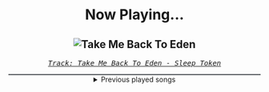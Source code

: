 <div align="center"> 
<h1>Now Playing...</h1>

![Take Me Back To Eden](https://i.scdn.co/image/ab67616d00001e02c3d08e1763e769586bab1c97)
--
_<samp><a href="https://open.spotify.com/track/2Gt7fjNlx901pPRkvBiNBZ">Track: Take Me Back To Eden - Sleep Token</a></samp>_

<div style="border: 1px #4B5054 solid"></div>
<details>
  <summary>
    Previous played songs
  </summary>
  <table>
    <thead>
      <tr>
        <th>
          Artist
        </th>
        <th>
          Song
        </th>
        <th>
          Link
        </th>
      </tr>
    </thead>
    <tbody>
      <tr><td>Sleep Token</td><td>Take Me Back To Eden</td><td><a href="https://open.spotify.com/track/2Gt7fjNlx901pPRkvBiNBZ">https://open.spotify.com/track/2Gt7fjNlx901pPRkvBiNBZ</a></td></tr><tr><td>Sleep Token</td><td>Take Me Back To Eden</td><td><a href="https://open.spotify.com/track/2Gt7fjNlx901pPRkvBiNBZ">https://open.spotify.com/track/2Gt7fjNlx901pPRkvBiNBZ</a></td></tr><tr><td>Sleep Token</td><td>Take Me Back To Eden</td><td><a href="https://open.spotify.com/track/2Gt7fjNlx901pPRkvBiNBZ">https://open.spotify.com/track/2Gt7fjNlx901pPRkvBiNBZ</a></td></tr><tr><td>Bad Omens</td><td>CONCRETE JUNGLE</td><td><a href="https://open.spotify.com/track/6yCysJaY0lFqHnrHvaR4pF">https://open.spotify.com/track/6yCysJaY0lFqHnrHvaR4pF</a></td></tr><tr><td>Anbu Monastir</td><td>Sasuke Uchiha Origin</td><td><a href="https://open.spotify.com/track/4P4NIxF6l5siw7JPe18AKc">https://open.spotify.com/track/4P4NIxF6l5siw7JPe18AKc</a></td></tr><tr><td>Lø Spirit</td><td>What If..?</td><td><a href="https://open.spotify.com/track/4NT37ihhm4DdbW4HuZ3QWB">https://open.spotify.com/track/4NT37ihhm4DdbW4HuZ3QWB</a></td></tr><tr><td>Sleep Token</td><td>Take Me Back To Eden</td><td><a href="https://open.spotify.com/track/2Gt7fjNlx901pPRkvBiNBZ">https://open.spotify.com/track/2Gt7fjNlx901pPRkvBiNBZ</a></td></tr><tr><td>Sleep Token</td><td>Take Me Back To Eden</td><td><a href="https://open.spotify.com/track/2Gt7fjNlx901pPRkvBiNBZ">https://open.spotify.com/track/2Gt7fjNlx901pPRkvBiNBZ</a></td></tr><tr><td>Concrete Castles</td><td>So Addicted</td><td><a href="https://open.spotify.com/track/72481BV5mKDaDStZ9cTaAR">https://open.spotify.com/track/72481BV5mKDaDStZ9cTaAR</a></td></tr><tr><td>Concrete Castles</td><td>So Addicted</td><td><a href="https://open.spotify.com/track/72481BV5mKDaDStZ9cTaAR">https://open.spotify.com/track/72481BV5mKDaDStZ9cTaAR</a></td></tr><tr><td>Concrete Castles</td><td>So Addicted</td><td><a href="https://open.spotify.com/track/72481BV5mKDaDStZ9cTaAR">https://open.spotify.com/track/72481BV5mKDaDStZ9cTaAR</a></td></tr><tr><td>Concrete Castles</td><td>So Addicted</td><td><a href="https://open.spotify.com/track/72481BV5mKDaDStZ9cTaAR">https://open.spotify.com/track/72481BV5mKDaDStZ9cTaAR</a></td></tr><tr><td>The Browning</td><td>Fearless</td><td><a href="https://open.spotify.com/track/50HShZGOSa1zHFQKW0bNoS">https://open.spotify.com/track/50HShZGOSa1zHFQKW0bNoS</a></td></tr><tr><td>The Browning</td><td>Torment</td><td><a href="https://open.spotify.com/track/0AfAXNbRzM0meyxyCGvGPS">https://open.spotify.com/track/0AfAXNbRzM0meyxyCGvGPS</a></td></tr><tr><td>The Browning</td><td>End Of Existence</td><td><a href="https://open.spotify.com/track/4PsJwwJP7I7rpK1dOnZeAQ">https://open.spotify.com/track/4PsJwwJP7I7rpK1dOnZeAQ</a></td></tr><tr><td>ENMA</td><td>Königschakra</td><td><a href="https://open.spotify.com/track/1aMZNULT5x5EHC1tceVcX4">https://open.spotify.com/track/1aMZNULT5x5EHC1tceVcX4</a></td></tr><tr><td>ENMA</td><td>Badass</td><td><a href="https://open.spotify.com/track/0BcHvWdmrknSxmZxt5diht">https://open.spotify.com/track/0BcHvWdmrknSxmZxt5diht</a></td></tr><tr><td>Anbu Monastir</td><td>Dattebayo</td><td><a href="https://open.spotify.com/track/0fVgS14RhyOpQ5oGuoHbE0">https://open.spotify.com/track/0fVgS14RhyOpQ5oGuoHbE0</a></td></tr><tr><td>Anbu Monastir</td><td>Madara Uchiha Origin</td><td><a href="https://open.spotify.com/track/3otEUEkrLWszdsW8Ppi7In">https://open.spotify.com/track/3otEUEkrLWszdsW8Ppi7In</a></td></tr><tr><td>Anbu Monastir</td><td>Hokage Cypher</td><td><a href="https://open.spotify.com/track/5hGU5YvNezwlFFLUg8VKtG">https://open.spotify.com/track/5hGU5YvNezwlFFLUg8VKtG</a></td></tr>
    </tbody>
  </table>
</details>

</div>
